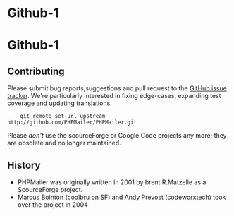 # Github-1
# Github-1
## Contributing
Please submit bug reports,suggestions and pull request to the [GitHub issue tracker](https://github.com/topics/issue-tracker/).
We're particularly interested in fixing edge-cases, expanding test coverage and updating translations.
```
	git remote set-url upstream http://github.com/PHPMailer/PHPMailer.git
```
Please *don't* use the scourceForge or Google Code projects any more; they are obsolete and no longer maintained.

## History
* PHPMailer was originally written in 2001 by brent R.Matzelle as a ScourceForge project.
* Marcus Bointon (coolbru on SF) and Andy Prevost (codeworxtech) took over the project in 2004



